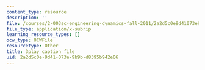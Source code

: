 ```yaml
---
content_type: resource
description: ''
file: /courses/2-003sc-engineering-dynamics-fall-2011/2a2d5c0e9d41073e9b9bd8395b942e06_f1pxiNDTyHc.srt
file_type: application/x-subrip
learning_resource_types: []
ocw_type: OCWFile
resourcetype: Other
title: 3play caption file
uid: 2a2d5c0e-9d41-073e-9b9b-d8395b942e06
---
```


